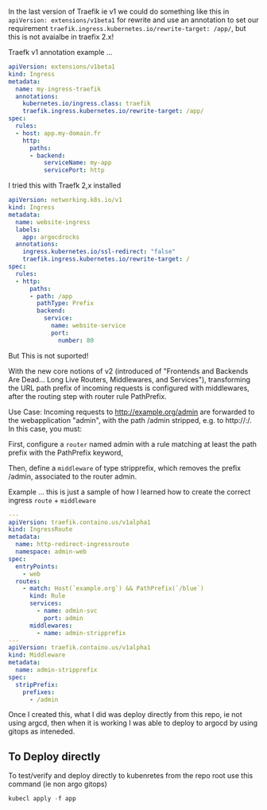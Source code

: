 

In the last version of Traefik ie v1 we could do something like this in `apiVersion: extensions/v1beta1` for rewrite and use an annotation to set our requirement `traefik.ingress.kubernetes.io/rewrite-target: /app/`, but this is not avaialbe in traefix 2.x!

Traefk v1 annotation example ...

```yaml
apiVersion: extensions/v1beta1
kind: Ingress
metadata:
  name: my-ingress-traefik
  annotations:
    kubernetes.io/ingress.class: traefik
    traefik.ingress.kubernetes.io/rewrite-target: /app/
spec:
  rules:
  - host: app.my-domain.fr
    http:
      paths:
      - backend:
          serviceName: my-app
          servicePort: http

```

I tried this with Traefk 2,x installed


```Yaml
apiVersion: networking.k8s.io/v1
kind: Ingress
metadata:
  name: website-ingress
  labels:
    app: argocdrocks
  annotations:
    ingress.kubernetes.io/ssl-redirect: "false"
    traefik.ingress.kubernetes.io/rewrite-target: /
spec:
  rules:
  - http:
      paths:
      - path: /app
        pathType: Prefix
        backend:
          service:
            name: website-service
            port: 
              number: 80
```

But This is not suported!

With the new core notions of v2 (introduced of "Frontends and Backends Are Dead... Long Live Routers, Middlewares, and Services"), transforming the URL path prefix of incoming requests is configured with middlewares, after the routing step with router rule PathPrefix.

Use Case: Incoming requests to http://example.org/admin are forwarded to the webapplication "admin", with the path /admin stripped, e.g. to http://<IP>:<port>/. In this case, you must:

First, configure a `router` named admin with a rule matching at least the path prefix with the PathPrefix keyword,

Then, define a `middleware` of type stripprefix, which removes the prefix /admin, associated to the router admin.

Example ... this is just a sample of how I learned how to create the correct ingress `route` + `middleware`

```yaml
---
apiVersion: traefik.containo.us/v1alpha1
kind: IngressRoute
metadata:
  name: http-redirect-ingressroute
  namespace: admin-web
spec:
  entryPoints:
    - web
  routes:
    - match: Host(`example.org`) && PathPrefix(`/blue`)
      kind: Rule
      services:
        - name: admin-svc
          port: admin
      middlewares:
        - name: admin-stripprefix
---
apiVersion: traefik.containo.us/v1alpha1
kind: Middleware
metadata:
  name: admin-stripprefix
spec:
  stripPrefix:
    prefixes:
      - /admin
```

Once I created this, what I did was deploy directly from this repo, ie not using argcd, then when it is working I was able to deploy to argocd by using gitops as inteneded.

## To Deploy directly 
To test/verify and deploy directly to kubenretes from the repo root use this command (ie non argo gitops)

```s
kubecl apply -f app
```